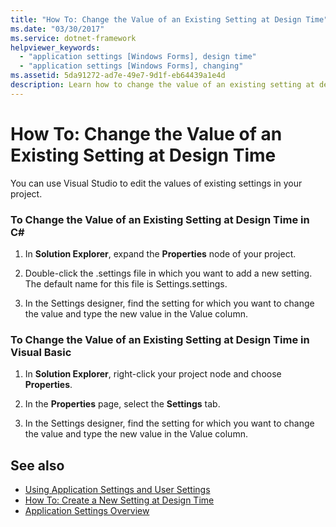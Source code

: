 ```yaml
---
title: "How To: Change the Value of an Existing Setting at Design Time"
ms.date: "03/30/2017"
ms.service: dotnet-framework
helpviewer_keywords: 
  - "application settings [Windows Forms], design time"
  - "application settings [Windows Forms], changing"
ms.assetid: 5da91272-ad7e-49e7-9d1f-eb64439a1e4d
description: Learn how to change the value of an existing setting at design time with Visual Studio in C# and in Visual Basic.
---
```

# How To: Change the Value of an Existing Setting at Design Time

You can use Visual Studio to edit the values of existing settings in your project.

### To Change the Value of an Existing Setting at Design Time in C\#

1. In **Solution Explorer**, expand the **Properties** node of your project.

2. Double-click the .settings file in which you want to add a new setting. The default name for this file is Settings.settings.

3. In the Settings designer, find the setting for which you want to change the value and type the new value in the Value column.

### To Change the Value of an Existing Setting at Design Time in Visual Basic

1. In **Solution Explorer**, right-click your project node and choose **Properties**.

2. In the **Properties** page, select the **Settings** tab.

3. In the Settings designer, find the setting for which you want to change the value and type the new value in the Value column.

## See also

- [Using Application Settings and User Settings](using-application-settings-and-user-settings.md)
- [How To: Create a New Setting at Design Time](how-to-create-a-new-setting-at-design-time.md)
- [Application Settings Overview](application-settings-overview.md)
